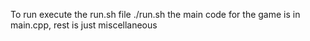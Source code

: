 To run execute the run.sh file
./run.sh
the main code for the game is in main.cpp, rest is just miscellaneous
